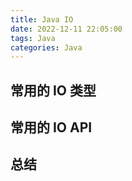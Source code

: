 ```yaml
---
title: Java IO
date: 2022-12-11 22:05:00
tags: Java
categories: Java
---
```


## 常用的 IO 类型

## 常用的 IO API

## 总结
